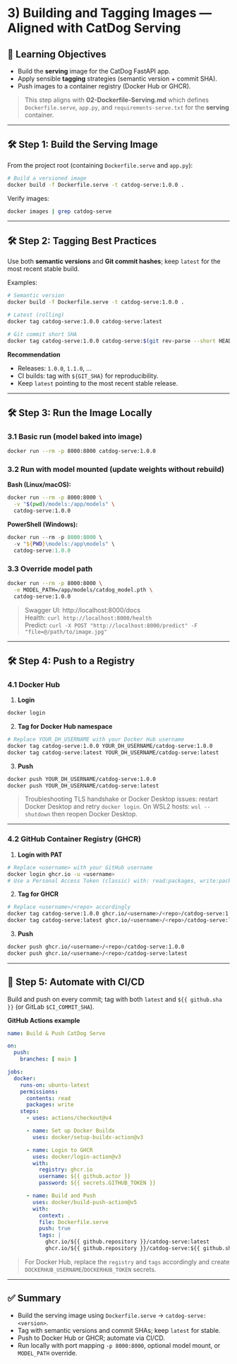 # 3) Building and Tagging Images — **Aligned with CatDog Serving**

## 🎯 Learning Objectives
- Build the **serving** image for the CatDog FastAPI app.  
- Apply sensible **tagging** strategies (semantic version + commit SHA).  
- Push images to a container registry (Docker Hub or GHCR).  

> This step aligns with **02-Dockerfile-Serving.md** which defines `Dockerfile.serve`, `app.py`, and `requirements-serve.txt` for the **serving** container.

---

## 🛠 Step 1: Build the Serving Image

From the project root (containing `Dockerfile.serve` and `app.py`):

```bash
# Build a versioned image
docker build -f Dockerfile.serve -t catdog-serve:1.0.0 .
```

Verify images:
```bash
docker images | grep catdog-serve
```

---

## 🛠 Step 2: Tagging Best Practices

Use both **semantic versions** and **Git commit hashes**; keep `latest` for the most recent stable build.

Examples:
```bash
# Semantic version
docker build -f Dockerfile.serve -t catdog-serve:1.0.0 .

# Latest (rolling)
docker tag catdog-serve:1.0.0 catdog-serve:latest

# Git commit short SHA
docker tag catdog-serve:1.0.0 catdog-serve:$(git rev-parse --short HEAD)
```

**Recommendation**
- Releases: `1.0.0`, `1.1.0`, …  
- CI builds: tag with `${GIT_SHA}` for reproducibility.  
- Keep `latest` pointing to the most recent stable release.  

---

## 🛠 Step 3: Run the Image Locally

### 3.1 Basic run (model **baked into image**)
```bash
docker run --rm -p 8000:8000 catdog-serve:1.0.0
```

### 3.2 Run with model **mounted** (update weights without rebuild)
**Bash (Linux/macOS):**
```bash
docker run --rm -p 8000:8000 \
  -v "$(pwd)/models:/app/models" \
  catdog-serve:1.0.0
```

**PowerShell (Windows):**
```powershell
docker run --rm -p 8000:8000 \
  -v "${PWD}\models:/app\models" \
  catdog-serve:1.0.0
```

### 3.3 Override model path
```bash
docker run --rm -p 8000:8000 \
  -e MODEL_PATH=/app/models/catdog_model.pth \
  catdog-serve:1.0.0
```

> Swagger UI: http://localhost:8000/docs  
> Health: `curl http://localhost:8000/health`  
> Predict: `curl -X POST "http://localhost:8000/predict" -F "file=@/path/to/image.jpg"`

---

## 🛠 Step 4: Push to a Registry

### 4.1 Docker Hub

1) **Login**
```bash
docker login
```

2) **Tag for Docker Hub namespace**
```bash
# Replace YOUR_DH_USERNAME with your Docker Hub username
docker tag catdog-serve:1.0.0 YOUR_DH_USERNAME/catdog-serve:1.0.0
docker tag catdog-serve:latest YOUR_DH_USERNAME/catdog-serve:latest
```

3) **Push**
```bash
docker push YOUR_DH_USERNAME/catdog-serve:1.0.0
docker push YOUR_DH_USERNAME/catdog-serve:latest
```

> Troubleshooting TLS handshake or Docker Desktop issues: restart Docker Desktop and retry `docker login`. On WSL2 hosts: `wsl --shutdown` then reopen Docker Desktop.

---

### 4.2 GitHub Container Registry (GHCR)

1) **Login with PAT**
```bash
# Replace <username> with your GitHub username
docker login ghcr.io -u <username>
# Use a Personal Access Token (classic) with: read:packages, write:packages, delete:packages
```

2) **Tag for GHCR**
```bash
# Replace <username>/<repo> accordingly
docker tag catdog-serve:1.0.0 ghcr.io/<username>/<repo>/catdog-serve:1.0.0
docker tag catdog-serve:latest ghcr.io/<username>/<repo>/catdog-serve:latest
```

3) **Push**
```bash
docker push ghcr.io/<username>/<repo>/catdog-serve:1.0.0
docker push ghcr.io/<username>/<repo>/catdog-serve:latest
```

---

## 🧩 Step 5: Automate with CI/CD

Build and push on every commit; tag with both `latest` and `${{ github.sha }}` (or GitLab `$CI_COMMIT_SHA`).

**GitHub Actions example**
```yaml
name: Build & Push CatDog Serve

on:
  push:
    branches: [ main ]

jobs:
  docker:
    runs-on: ubuntu-latest
    permissions:
      contents: read
      packages: write
    steps:
      - uses: actions/checkout@v4

      - name: Set up Docker Buildx
        uses: docker/setup-buildx-action@v3

      - name: Login to GHCR
        uses: docker/login-action@v3
        with:
          registry: ghcr.io
          username: ${{ github.actor }}
          password: ${{ secrets.GITHUB_TOKEN }}

      - name: Build and Push
        uses: docker/build-push-action@v5
        with:
          context: .
          file: Dockerfile.serve
          push: true
          tags: |
            ghcr.io/${{ github.repository }}/catdog-serve:latest
            ghcr.io/${{ github.repository }}/catdog-serve:${{ github.sha }}
```

> For Docker Hub, replace the `registry` and `tags` accordingly and create `DOCKERHUB_USERNAME`/`DOCKERHUB_TOKEN` secrets.

---

## ✅ Summary
- Build the serving image using `Dockerfile.serve` → `catdog-serve:<version>`.  
- Tag with semantic versions and commit SHAs; keep `latest` for stable.  
- Push to Docker Hub or GHCR; automate via CI/CD.  
- Run locally with port mapping `-p 8000:8000`, optional model mount, or `MODEL_PATH` override.
